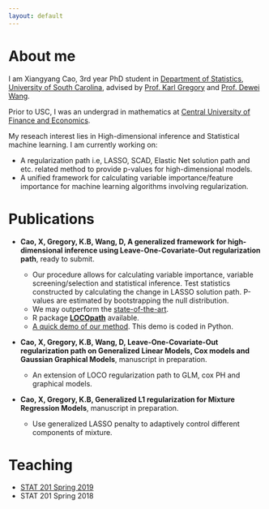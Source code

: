 ```yaml
---
layout: default
---
```


# About me 

I am Xiangyang Cao, 3rd year PhD student in [Department of Statistics](https://sc.edu/study/colleges_schools/artsandsciences/statistics/index.php), [University of South Carolina](https://sc.edu/), advised by [Prof. Karl Gregory](http://people.stat.sc.edu/gregorkb/) and [Prof. Dewei Wang](http://people.stat.sc.edu/wang528/index.html).

Prior to USC, I was an undergrad in mathematics at [Central University of Finance and Economics](http://en.cufe.edu.cn/).

My reseach interest lies in High-dimensional inference and Statistical machine learning. 
I am currently working on:

* A regularization path i.e, LASSO, SCAD, Elastic Net solution path and etc. related method to provide p-values for high-dimensional models.
* A unified framework for calculating variable importance/feature importance for machine learning algorithms involving regularization.


# Publications

* **Cao, X, Gregory, K.B, Wang, D, A generalized framework for high-dimensional inference using Leave-One-Covariate-Out regularization path**, ready to submit.

  - Our procedure allows for calculating variable importance, variable screening/selection and statistical inference. Test statistics constructed by calculating the change in LASSO solution path. P-values are estimated by bootstrapping the null distribution. 
  - We may outperform the [state-of-the-art](https://arxiv.org/pdf/1303.0518.pdf).
  - R package [**LOCOpath**](https://github.com/statcao/LOCOpath) available. 
  - [A quick demo of our method](./Variable_Importance_using_LOCOPath.html). This demo is coded in Python. 

* **Cao, X, Gregory, K.B, Wang, D, Leave-One-Covariate-Out regularization path on Generalized Linear Models, Cox models and Gaussian Graphical Models**, manuscript in preparation.
  
  - An extension of LOCO regularization path to GLM, cox PH and graphical models.



* **Cao, X, Gregory, K.B, Generalized L1 regularization for Mixture Regression Models**, manuscript in preparation.
  
  - Use generalized LASSO penalty to adaptively control different components of mixture.


# Teaching

* [STAT 201 Spring 2019](./teaching) 
* STAT 201 Spring 2018

